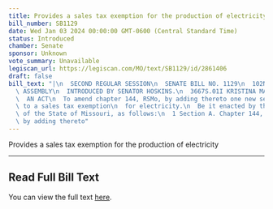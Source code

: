 ```yaml
---
title: Provides a sales tax exemption for the production of electricity
bill_number: SB1129
date: Wed Jan 03 2024 00:00:00 GMT-0600 (Central Standard Time)
status: Introduced
chamber: Senate
sponsor: Unknown
vote_summary: Unavailable
legiscan_url: https://legiscan.com/MO/text/SB1129/id/2861406
draft: false
bill_text: "|\n  SECOND REGULAR SESSION\n  SENATE BILL NO. 1129\n  102ND GENERA L\
  \ ASSEMBLY\n  INTRODUCED BY SENATOR HOSKINS.\n  3667S.01I KRISTINA MARTIN, Secretary\n\
  \  AN ACT\n  To amend chapter 144, RSMo, by adding thereto one new section relating\
  \ to a sales tax exemption\n  for electricity.\n  Be it enacted by the General Assembly\
  \ of the State of Missouri, as follows:\n  1 Section A. Chapter 144, RSMo, is amended\
  \ by adding thereto"
---
```

Provides a sales tax exemption for the production of electricity

---

## Read Full Bill Text

You can view the full text [here](https://legiscan.com/MO/text/SB1129/id/2861406).

